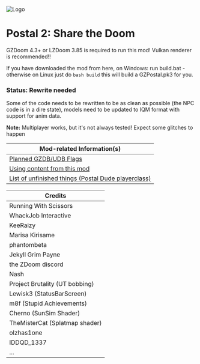 ![Logo](https://media.moddb.com/images/mods/1/38/37937/STD.2.png)
# Postal 2: Share the Doom

GZDoom 4.3+ or LZDoom 3.85 is required to run this mod! Vulkan renderer is recommended!!

If you have downloaded the mod from here, on Windows: run build.bat - otherwise on Linux just do `bash build` this will build a GZPostal.pk3 for you.

### Status: Rewrite needed

Some of the code needs to be rewritten to be as clean as possible (the NPC code is in a dire state), models need to be updated to IQM format with support for anim data.

**Note:** Multiplayer works, but it's not always tested! Expect some glitches to happen

| Mod-related Information(s) |
| --- |
| [Planned GZDB/UDB Flags](GZDBFlags.md) |
| [Using content from this mod](LICENSE.md) |
| [List of unfinished things (Postal Dude playerclass)](https://github.com/Kizoky/share-the-doom/milestone/1) |

| Credits |
| --- |
| Running With Scissors |
| WhackJob Interactive |
| KeeRaizy |
| Marisa Kirisame |
| phantombeta |
| Jekyll Grim Payne |
| the ZDoom discord |
| Nash |
| Project Brutality (UT bobbing) |
| Lewisk3 (StatusBarScreen) |
| m8f (Stupid Achievements) |
| Cherno (SunSim Shader) |
| TheMisterCat (Splatmap shader) |
| olzhas1one |
| IDDQD_1337 |
| ... |
